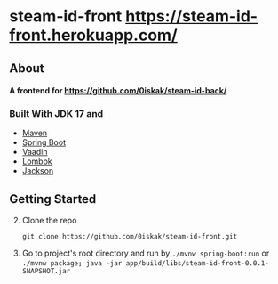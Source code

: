 # steam-id-front https://steam-id-front.herokuapp.com/
## About
#### A frontend for https://github.com/0iskak/steam-id-back/
### Built With JDK 17 and
* [Maven](https://maven.apache.org/)
* [Spring Boot](https://spring.io/projects/spring-boot)
* [Vaadin](https://vaadin.com/)
* [Lombok](https://projectlombok.org/)
* [Jackson](https://github.com/FasterXML/jackson)
## Getting Started
2. Clone the repo
    ```
    git clone https://github.com/0iskak/steam-id-front.git
    ```
4. Go to project's root directory and run by `./mvnw spring-boot:run`
or `./mvnw package; java -jar app/build/libs/steam-id-front-0.0.1-SNAPSHOT.jar`
